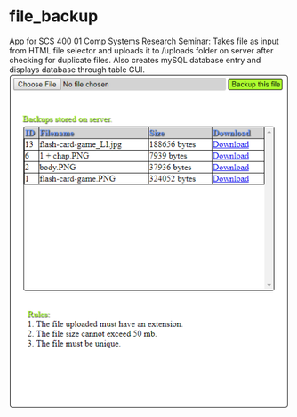 # file_backup
App for SCS 400 01 Comp Systems Research Seminar: Takes file as input from HTML file selector and uploads it to /uploads folder on server after checking for duplicate files. Also creates mySQL database entry and displays database through table GUI.
![alt text](https://github.com/addis16/file_backup/blob/master/file_backup.PNG)

